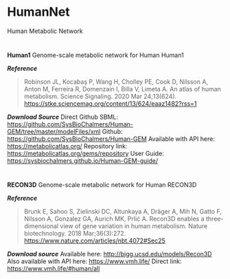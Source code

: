# **HumanNet**
Human Metabolic Network
#
**Human1**
Genome-scale metabolic network for Human Human1

***Reference***
>Robinson JL, Kocabaş P, Wang H, Cholley PE, Cook D, Nilsson A, Anton M, Ferreira R, Domenzain I, Billa V, Limeta A. An atlas of human metabolism. Science Signaling. 2020 Mar 24;13(624).
https://stke.sciencemag.org/content/13/624/eaaz1482?rss=1

***Download Source***
Direct Github SBML: https://github.com/SysBioChalmers/Human-GEM/tree/master/modelFiles/xml
Github: https://github.com/SysBioChalmers/Human-GEM
Available with API here: https://metabolicatlas.org/
Repository link: https://metabolicatlas.org/gems/repository
User Guide: https://sysbiochalmers.github.io/Human-GEM-guide/

#
**RECON3D**
Genome-scale metabolic network for Human RECON3D

***Reference***
>Brunk E, Sahoo S, Zielinski DC, Altunkaya A, Dräger A, Mih N, Gatto F, Nilsson A, Gonzalez GA, Aurich MK, Prlić A. Recon3D enables a three-dimensional view of gene variation in human metabolism. Nature biotechnology. 2018 Mar;36(3):272.
https://www.nature.com/articles/nbt.4072#Sec25

***Download source***
Available here: http://bigg.ucsd.edu/models/Recon3D
Also available with API here: https://www.vmh.life/
Direct link: https://www.vmh.life/#human/all
